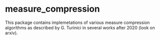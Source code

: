 # measure_compression

This package contains implemetations of various measure compression algorithms as described by G. Turinici in several works after 2020 (look on arxiv).
